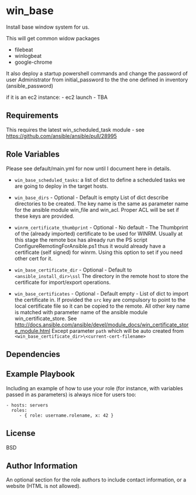 win_base
=========

Install base window system for us.

This will get common widow packages

- filebeat
- winlogbeat
- google-chrome

It also deploy a startup powershell commands and change the password of user
Administrator from initial_password to the the one defined in inventory
(ansible_password)

if it is an ec2 instance:
    - ec2 launch
    - TBA
    

Requirements
------------

This requires the latest win_scheduled_task module - see
https://github.com/ansible/ansible/pull/28995

Role Variables
--------------

Please see default/main.yml for now until I document here in details.

- `win_base_scheduled_tasks`: a list of dict to define a scheduled tasks we are
going to deploy in the target hosts.

- `win_base_dirs` - Optional - Default is empty 
   List of dict describe directories to be created. The key name is the same as parameter name for the ansible module win_file and win_acl. Proper ACL will be set if these keys are provided. 


- `winrm_certificate_thumbprint` - Optional - No default - The Thumbprint of the (already imported) certificate to be used for WINRM.
 Usually at this stage the remote box has already run the PS script
 ConfigureRemotingForAnsible.ps1 thus it would already have a certificate (self
 signed) for winrm. Using this option to set if you need other cert for it.

- `win_base_certificate_dir` - Optional - Default to `<ansible_install_dir>\ssl`
 The directory in the remote host to store the certificate for import/export
 operations.

- `win_base_certificates` - Optional - Default empty - List of dict to import the certificate in.
 If provided the `src` key are compulsory to point to the local certificate
 file so it can be copied to the remote. All other key name is matched with
 parameter name of the ansible module win_certificate_store.
 See http://docs.ansible.com/ansible/devel/module_docs/win_certificate_store_module.html
 Except parameter `path` which will be auto created from `<win_base_certificate_dir>\<current-cert-filename>`
 
Dependencies
------------


Example Playbook
----------------

Including an example of how to use your role (for instance, with variables passed in as parameters) is always nice for users too:

    - hosts: servers
      roles:
         - { role: username.rolename, x: 42 }

License
-------

BSD

Author Information
------------------

An optional section for the role authors to include contact information, or a website (HTML is not allowed).
